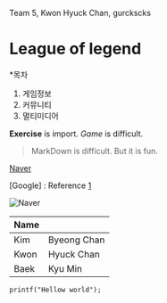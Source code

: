 Team 5, Kwon Hyuck Chan, gurckscks

# League of legend
 
*목차
1. 게임정보
2. 커뮤니티
3. 멀티미디어

**Exercise** is import. _Game_ is difficult.

>MarkDown is difficult.
>But it is fun.

[Naver](https://www.naver.com)

[Google] : Reference [1]

![Naver](http://dbscthumb.phinf.naver.net/2315_000_1/20130809102955884_MWJVA8K0Z.jpg/n2504.jpg?type=m4500_4500_fst)

|Name|           |
|----|-----------|
|Kim |Byeong Chan|
|Kwon|Hyuck Chan |
|Baek|Kyu Min    |

```{.c}
printf("Hellow world");
```

[1]:https://www.google.co.kr
